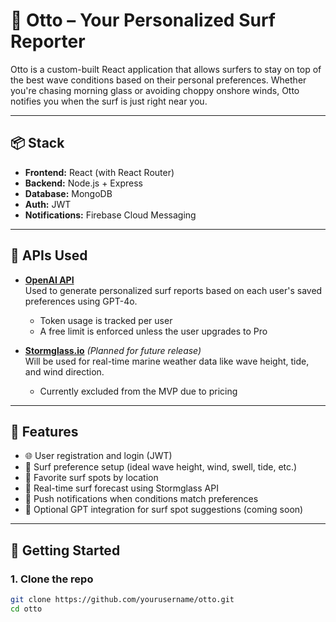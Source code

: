 # 🌊 Otto – Your Personalized Surf Reporter

Otto is a custom-built React application that allows surfers to stay on top of the best wave conditions based on their personal preferences. Whether you're chasing morning glass or avoiding choppy onshore winds, Otto notifies you when the surf is just right near you.

---

## 📦 Stack

- **Frontend:** React (with React Router)
- **Backend:** Node.js + Express
- **Database:** MongoDB
- **Auth:** JWT
- **Notifications:** Firebase Cloud Messaging

---

## 🔌 APIs Used

- **[OpenAI API](https://platform.openai.com/docs)**  
  Used to generate personalized surf reports based on each user's saved preferences using GPT-4o.  
  - Token usage is tracked per user
  - A free limit is enforced unless the user upgrades to Pro

- **[Stormglass.io](https://stormglass.io/)** *(Planned for future release)*  
  Will be used for real-time marine weather data like wave height, tide, and wind direction.  
  - Currently excluded from the MVP due to pricing

---

## 🚀 Features

- 🌐 User registration and login (JWT)
- 🌊 Surf preference setup (ideal wave height, wind, swell, tide, etc.)
- 📍 Favorite surf spots by location
- 📡 Real-time surf forecast using Stormglass API
- 🔔 Push notifications when conditions match preferences
- 🧠 Optional GPT integration for surf spot suggestions (coming soon)

---

## 🧪 Getting Started

### 1. Clone the repo

```bash
git clone https://github.com/yourusername/otto.git
cd otto
```

